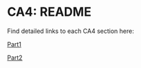 CA4: README
==============

Find detailed links to each CA4 section here:

[Part1](https://bitbucket.org/manel_rga/devops-20-21-1201770/src/master/CA4/Part1/README.md)

[Part2](https://bitbucket.org/manel_rga/devops-20-21-1201770/src/master/CA4/Kubernetes/README.md)